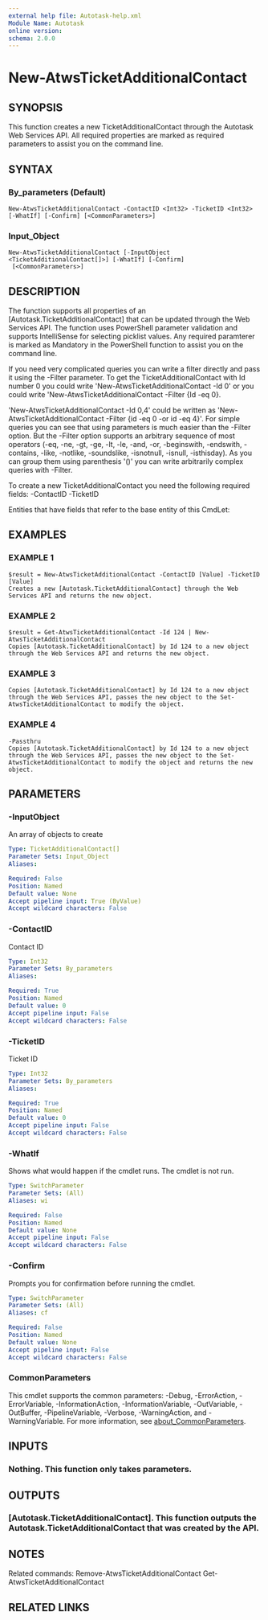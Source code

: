 ```yaml
---
external help file: Autotask-help.xml
Module Name: Autotask
online version:
schema: 2.0.0
---
```


# New-AtwsTicketAdditionalContact

## SYNOPSIS
This function creates a new TicketAdditionalContact through the Autotask Web Services API.
All required properties are marked as required parameters to assist you on the command line.

## SYNTAX

### By_parameters (Default)
```
New-AtwsTicketAdditionalContact -ContactID <Int32> -TicketID <Int32> [-WhatIf] [-Confirm] [<CommonParameters>]
```

### Input_Object
```
New-AtwsTicketAdditionalContact [-InputObject <TicketAdditionalContact[]>] [-WhatIf] [-Confirm]
 [<CommonParameters>]
```

## DESCRIPTION
The function supports all properties of an \[Autotask.TicketAdditionalContact\] that can be updated through the Web Services API.
The function uses PowerShell parameter validation  and supports IntelliSense for selecting picklist values.
Any required paramterer is marked as Mandatory in the PowerShell function to assist you on the command line.

If you need very complicated queries you can write a filter directly and pass it using the -Filter parameter.
To get the TicketAdditionalContact with Id number 0 you could write 'New-AtwsTicketAdditionalContact -Id 0' or you could write 'New-AtwsTicketAdditionalContact -Filter {Id -eq 0}.

'New-AtwsTicketAdditionalContact -Id 0,4' could be written as 'New-AtwsTicketAdditionalContact -Filter {id -eq 0 -or id -eq 4}'.
For simple queries you can see that using parameters is much easier than the -Filter option.
But the -Filter option supports an arbitrary sequence of most operators (-eq, -ne, -gt, -ge, -lt, -le, -and, -or, -beginswith, -endswith, -contains, -like, -notlike, -soundslike, -isnotnull, -isnull, -isthisday).
As you can group them using parenthesis '()' you can write arbitrarily complex queries with -Filter. 

To create a new TicketAdditionalContact you need the following required fields:
 -ContactID
 -TicketID

Entities that have fields that refer to the base entity of this CmdLet:

## EXAMPLES

### EXAMPLE 1
```
$result = New-AtwsTicketAdditionalContact -ContactID [Value] -TicketID [Value]
Creates a new [Autotask.TicketAdditionalContact] through the Web Services API and returns the new object.
```

### EXAMPLE 2
```
$result = Get-AtwsTicketAdditionalContact -Id 124 | New-AtwsTicketAdditionalContact 
Copies [Autotask.TicketAdditionalContact] by Id 124 to a new object through the Web Services API and returns the new object.
```

### EXAMPLE 3
```
Copies [Autotask.TicketAdditionalContact] by Id 124 to a new object through the Web Services API, passes the new object to the Set-AtwsTicketAdditionalContact to modify the object.
```

### EXAMPLE 4
```
-Passthru
Copies [Autotask.TicketAdditionalContact] by Id 124 to a new object through the Web Services API, passes the new object to the Set-AtwsTicketAdditionalContact to modify the object and returns the new object.
```

## PARAMETERS

### -InputObject
An array of objects to create

```yaml
Type: TicketAdditionalContact[]
Parameter Sets: Input_Object
Aliases:

Required: False
Position: Named
Default value: None
Accept pipeline input: True (ByValue)
Accept wildcard characters: False
```

### -ContactID
Contact ID

```yaml
Type: Int32
Parameter Sets: By_parameters
Aliases:

Required: True
Position: Named
Default value: 0
Accept pipeline input: False
Accept wildcard characters: False
```

### -TicketID
Ticket ID

```yaml
Type: Int32
Parameter Sets: By_parameters
Aliases:

Required: True
Position: Named
Default value: 0
Accept pipeline input: False
Accept wildcard characters: False
```

### -WhatIf
Shows what would happen if the cmdlet runs.
The cmdlet is not run.

```yaml
Type: SwitchParameter
Parameter Sets: (All)
Aliases: wi

Required: False
Position: Named
Default value: None
Accept pipeline input: False
Accept wildcard characters: False
```

### -Confirm
Prompts you for confirmation before running the cmdlet.

```yaml
Type: SwitchParameter
Parameter Sets: (All)
Aliases: cf

Required: False
Position: Named
Default value: None
Accept pipeline input: False
Accept wildcard characters: False
```

### CommonParameters
This cmdlet supports the common parameters: -Debug, -ErrorAction, -ErrorVariable, -InformationAction, -InformationVariable, -OutVariable, -OutBuffer, -PipelineVariable, -Verbose, -WarningAction, and -WarningVariable. For more information, see [about_CommonParameters](http://go.microsoft.com/fwlink/?LinkID=113216).

## INPUTS

### Nothing. This function only takes parameters.
## OUTPUTS

### [Autotask.TicketAdditionalContact]. This function outputs the Autotask.TicketAdditionalContact that was created by the API.
## NOTES
Related commands:
Remove-AtwsTicketAdditionalContact
 Get-AtwsTicketAdditionalContact

## RELATED LINKS

